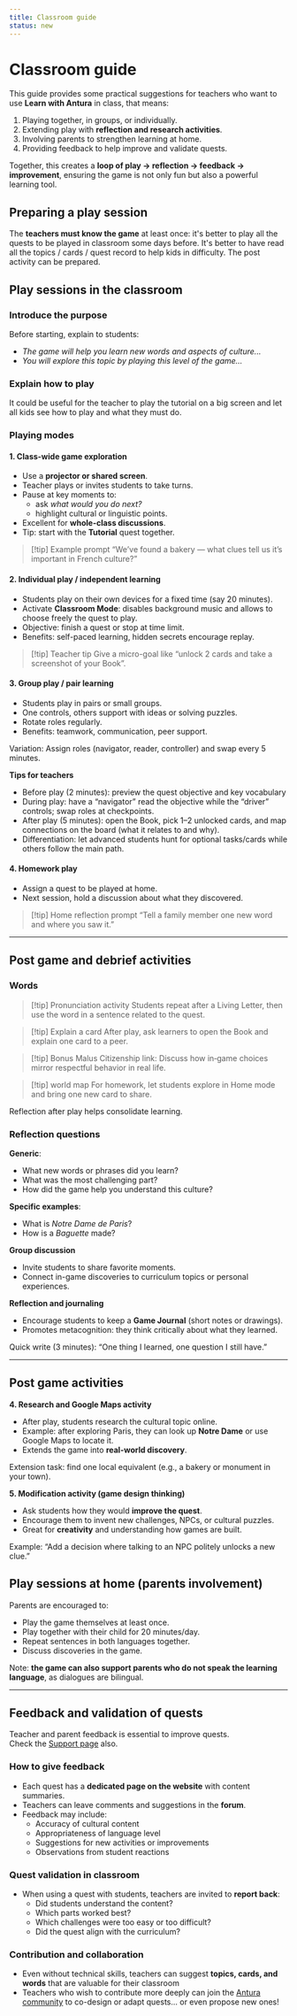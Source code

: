 ```yaml
---
title: Classroom guide
status: new
---
```


# Classroom guide

This guide provides some practical suggestions for teachers who want to use **Learn with Antura** in class, that means:  

1. Playing together, in groups, or individually.  
2. Extending play with **reflection and research activities**.  
3. Involving parents to strengthen learning at home.  
4. Providing feedback to help improve and validate quests.  

Together, this creates a **loop of play → reflection → feedback → improvement**, ensuring the game is not only fun but also a powerful learning tool.  

## Preparing a play session
The **teachers must know the game** at least once: it's better to play all the quests to be played in classroom some days before. 
It's better to have read all the topics / cards / quest record to help kids in difficulty.
The post activity can be prepared.

## Play sessions in the classroom

### Introduce the purpose

Before starting, explain to students:  

- _The game will help you learn new words and aspects of culture..._  
- _You will explore this topic by playing this level of the game..._  

### Explain how to play
It could be useful for the teacher to play the tutorial on a big screen and let all kids see how to play and what they must do.

### Playing modes  

#### 1. Class-wide game exploration

- Use a **projector or shared screen**.  
- Teacher plays or invites students to take turns.  
- Pause at key moments to:  
    - ask _what would you do next?_  
    - highlight cultural or linguistic points.  
- Excellent for **whole-class discussions**.  
- Tip: start with the **Tutorial** quest together.  

> [!tip] Example prompt
> “We’ve found a bakery — what clues tell us it’s important in French culture?”  

#### 2. Individual play / independent learning

- Students play on their own devices for a fixed time (say 20 minutes).  
- Activate **Classroom Mode**: disables background music and allows to choose freely the quest to play.  
- Objective: finish a quest or stop at time limit.  
- Benefits: self-paced learning, hidden secrets encourage replay.  

> [!tip] Teacher tip
> Give a micro-goal like “unlock 2 cards and take a screenshot of your Book”.  

#### 3. Group play / pair learning

- Students play in pairs or small groups.  
- One controls, others support with ideas or solving puzzles.  
- Rotate roles regularly.  
- Benefits: teamwork, communication, peer support.  

Variation: Assign roles (navigator, reader, controller) and swap every 5 minutes.  

**Tips for teachers**

- Before play (2 minutes): preview the quest objective and key vocabulary
- During play: have a “navigator” read the objective while the “driver” controls; swap roles at checkpoints.  
- After play (5 minutes): open the Book, pick 1–2 unlocked cards, and map connections on the board (what it relates to and why).  
- Differentiation: let advanced students hunt for optional tasks/cards while others follow the main path.  

#### 4. Homework play

- Assign a quest to be played at home.  
- Next session, hold a discussion about what they discovered.  

> [!tip] Home reflection prompt
> “Tell a family member one new word and where you saw it.”  

---

## Post game and debrief activities

### Words

> [!tip] Pronunciation activity
> Students repeat after a Living Letter, then use the word in a sentence related to the quest.  

> [!tip] Explain a card
> After play, ask learners to open the Book and explain one card to a peer.  

> [!tip] Bonus Malus
> Citizenship link: Discuss how in‑game choices mirror respectful behavior in real life.  

> [!tip] world map
> For homework, let students explore in Home mode and bring one new card to share.  


Reflection after play helps consolidate learning.  

### Reflection questions

**Generic**:  

- What new words or phrases did you learn?  
- What was the most challenging part?  
- How did the game help you understand this culture?  

**Specific examples**:  

- What is _Notre Dame de Paris_?  
- How is a _Baguette_ made?  

**Group discussion**  

- Invite students to share favorite moments.  
- Connect in-game discoveries to curriculum topics or personal experiences.  

**Reflection and journaling**  

- Encourage students to keep a **Game Journal** (short notes or drawings).  
- Promotes metacognition: they think critically about what they learned.  

Quick write (3 minutes): “One thing I learned, one question I still have.”  

---

## Post game activities

**4. Research and Google Maps activity**  

- After play, students research the cultural topic online.  
- Example: after exploring Paris, they can look up **Notre Dame** or use Google Maps to locate it.  
- Extends the game into **real-world discovery**.  

Extension task: find one local equivalent (e.g., a bakery or monument in your town).  

**5. Modification activity (game design thinking)**  

- Ask students how they would **improve the quest**.  
- Encourage them to invent new challenges, NPCs, or cultural puzzles.  
- Great for **creativity** and understanding how games are built.  

Example: “Add a decision where talking to an NPC politely unlocks a new clue.”  

## Play sessions at home (parents involvement)

Parents are encouraged to:  

- Play the game themselves at least once.  
- Play together with their child for 20 minutes/day.  
- Repeat sentences in both languages together.  
- Discuss discoveries in the game.  

Note: **the game can also support parents who do not speak the learning language**, as dialogues are bilingual.  

---

## Feedback and validation of quests

Teacher and parent feedback is essential to improve quests.  
Check the [Support page](./support.md) also.  

### How to give feedback

- Each quest has a **dedicated page on the website** with content summaries.  
- Teachers can leave comments and suggestions in the **forum**.  
- Feedback may include:  
  - Accuracy of cultural content  
  - Appropriateness of language level  
  - Suggestions for new activities or improvements  
  - Observations from student reactions  

### Quest validation in classroom

- When using a quest with students, teachers are invited to **report back**:  
  - Did students understand the content?  
  - Which parts worked best?  
  - Which challenges were too easy or too difficult?  
  - Did the quest align with the curriculum?  

### Contribution and collaboration

- Even without technical skills, teachers can suggest **topics, cards, and words** that are valuable for their classroom
- Teachers who wish to contribute more deeply can join the [Antura community](https://antura.discourse.group/) to co-design or adapt quests... or even propose new ones!  
